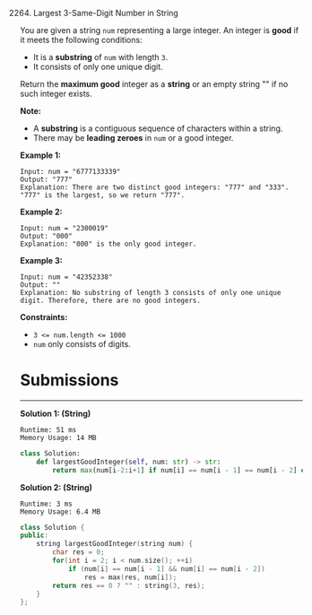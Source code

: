 2264. Largest 3-Same-Digit Number in String

You are given a string `num` representing a large integer. An integer is **good** if it meets the following conditions:

* It is a **substring** of `num` with length `3`.
* It consists of only one unique digit.

Return the **maximum good** integer as a **string** or an empty string "" if no such integer exists.

**Note:**

* A **substring** is a contiguous sequence of characters within a string.
* There may be **leading zeroes** in `num` or a good integer.
 

**Example 1:**
```
Input: num = "6777133339"
Output: "777"
Explanation: There are two distinct good integers: "777" and "333".
"777" is the largest, so we return "777".
```

**Example 2:**
```
Input: num = "2300019"
Output: "000"
Explanation: "000" is the only good integer.
```

**Example 3:**
```
Input: num = "42352338"
Output: ""
Explanation: No substring of length 3 consists of only one unique digit. Therefore, there are no good integers.
```

**Constraints:**

* `3 <= num.length <= 1000`
* `num` only consists of digits.

# Submissions
---
**Solution 1: (String)**
```
Runtime: 51 ms
Memory Usage: 14 MB
```
```python
class Solution:
    def largestGoodInteger(self, num: str) -> str:
        return max(num[i-2:i+1] if num[i] == num[i - 1] == num[i - 2] else "" for i in range(2, len(num)))
```

**Solution 2: (String)**
```
Runtime: 3 ms
Memory Usage: 6.4 MB
```
```c++
class Solution {
public:
    string largestGoodInteger(string num) {
        char res = 0;
        for(int i = 2; i < num.size(); ++i)
            if (num[i] == num[i - 1] && num[i] == num[i - 2])
                res = max(res, num[i]);
        return res == 0 ? "" : string(3, res);
    }
};
```
